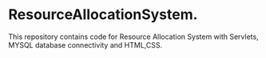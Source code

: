 # ResourceAllocationSystem.
This repository contains code for Resource Allocation System with Servlets, MYSQL database connectivity and HTML,CSS.
